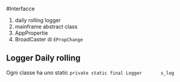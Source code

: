 #Interfacce

1. daily rolling logger
2. mainframe abstract class
3. AppPropertie
4. BroadCaster di `EPropChange`


## Logger Daily rolling
Ogni classe ha uno static `private static final Logger       s_log`
